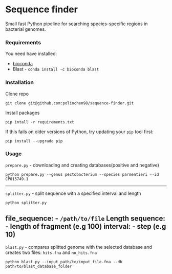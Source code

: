 # Sequence finder

Small fast Python pipeline for searching species-specific regions in bacterial genomes.


### Requirements

You need have installed:
- [bioconda](https://bioconda.github.io/user/install.html)
- Blast - `conda install -c bioconda blast`

### Installation

Clone repo

`git clone git@github.com:polinchen98/sequence-finder.git`

Install packages

`pip intall -r requirements.txt`

If this fails on older versions of Python, try updating your `pip` tool first:

`pip install --upgrade pip`

### Usage

`prepare.py` - downloading and creating databases(positive and negative)

`python prepare.py --genus pectobacterium --species parmentieri --id CP015749.1`

---

`splitter.py` - split sequence with a specified interval and length

`python splitter.py`

file_sequence: - `/path/to/file`
Length sequence: - length of fragment (e.g 100)
interval: - step (e.g 10)
---

`blast.py` - compares splitted genome with the selected database and creates two files: `hits.fna` and `no_hits.fna`

`python blast.py --input path/to/input_file.fna --db path/to/blast_database_folder`


